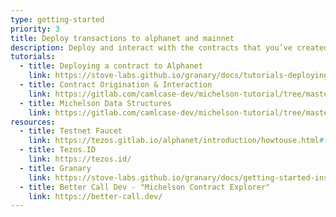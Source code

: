 ```yaml
---
type: getting-started
priority: 3
title: Deploy transactions to alphanet and mainnet
description: Deploy and interact with the contracts that you’ve created.
tutorials:
  - title: Deploying a contract to Alphanet
    link: https://stove-labs.github.io/granary/docs/tutorials-deploying-a-tezos-smart-contract-to-alphanet
  - title: Contract Origination & Interaction
    link: https://gitlab.com/camlcase-dev/michelson-tutorial/tree/master/03
  - title: Michelson Data Structures
    link: https://gitlab.com/camlcase-dev/michelson-tutorial/tree/master/04
resources:
  - title: Testnet Faucet
    link: https://tezos.gitlab.io/alphanet/introduction/howtouse.html#faucet
  - title: Tezos.ID
    link: https://tezos.id/
  - title: Granary
    link: https://stove-labs.github.io/granary/docs/getting-started-install
  - title: Better Call Dev - "Michelson Contract Explorer"
    link: https://better-call.dev/
---
```

